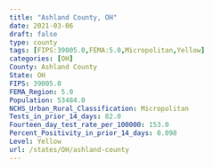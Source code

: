 ```yaml
---
title: "Ashland County, OH"
date: 2021-03-06
draft: false
type: county
tags: [FIPS:39005.0,FEMA:5.0,Micropolitan,Yellow]
categories: [OH]
County: Ashland County
State: OH
FIPS: 39005.0
FEMA_Region: 5.0
Population: 53484.0
NCHS_Urban_Rural_Classification: Micropolitan
Tests_in_prior_14_days: 82.0
Fourteen_day_test_rate_per_100000: 153.0
Percent_Positivity_in_prior_14_days: 0.098
Level: Yellow
url: /states/OH/ashland-county
---
```



